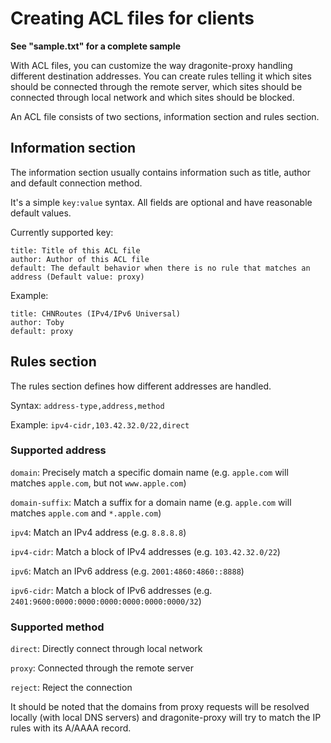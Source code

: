 # Creating ACL files for clients

**See "sample.txt" for a complete sample**

With ACL files, you can customize the way dragonite-proxy handling different destination addresses. You can create rules telling it which sites should be connected through the remote server, which sites should be connected through local network and which sites should be blocked.

An ACL file consists of two sections, information section and rules section.

## Information section

The information section usually contains information such as title, author and default connection method.

It's a simple `key:value` syntax. All fields are optional and have reasonable default values.

Currently supported key:

    title: Title of this ACL file
    author: Author of this ACL file
    default: The default behavior when there is no rule that matches an address (Default value: proxy)

Example:

    title: CHNRoutes (IPv4/IPv6 Universal)
    author: Toby
    default: proxy

## Rules section

The rules section defines how different addresses are handled.

Syntax: `address-type,address,method`

Example: `ipv4-cidr,103.42.32.0/22,direct`

### Supported address

`domain`: Precisely match a specific domain name (e.g. `apple.com` will matches `apple.com`, but not `www.apple.com`)

`domain-suffix`: Match a suffix for a domain name (e.g. `apple.com` will matches `apple.com` and `*.apple.com`)

`ipv4`: Match an IPv4 address (e.g. `8.8.8.8`)

`ipv4-cidr`: Match a block of IPv4 addresses (e.g. `103.42.32.0/22`)

`ipv6`: Match an IPv6 address (e.g. `2001:4860:4860::8888`)

`ipv6-cidr`: Match a block of IPv6 addresses (e.g. `2401:9600:0000:0000:0000:0000:0000:0000/32`)

### Supported method

`direct`: Directly connect through local network

`proxy`: Connected through the remote server

`reject`: Reject the connection

It should be noted that the domains from proxy requests will be resolved locally (with local DNS servers) and dragonite-proxy will try to match the IP rules with its A/AAAA record.
